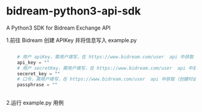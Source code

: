 # bidream-python3-api-sdk
A Python3 SDK for Bidream Exchange API 

1.前往 Bidream 创建 APIKey 并将信息写入 example.py

```python

    # 用户 apiKey，需用户填写，在 https://www.bidream.com/user  api 中获取
    api_key = ""
    # 用户 secretKey，需用户填写，在 https://www.bidream.com/user  api 中获取
    seceret_key = ""
    # 口令，需用户填写，在 https://www.bidream.com/user  api 中获取（创建时由用户设定）
    passphrase = ""
    
```

2.运行 example.py 用例
